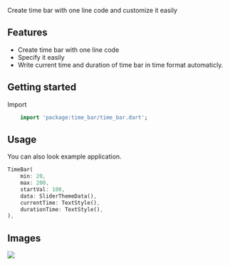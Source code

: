 <!-- 
    Developer: Berkay CEYLAN
    Github: https://github.com/berkayceylan150
-->

Create time bar with one line code and customize it easily

## Features

- Create time bar with one line code
- Specify it easily
- Write current time and duration of time bar in time format automaticly.


## Getting started
Import
```dart
    import 'package:time_bar/time_bar.dart';
```

## Usage

You can also look example application.

```dart
TimeBar(
    min: 20,
    max: 200,
    startVal: 100,
    data: SliderThemeData(),
    currentTime: TextStyle(),
    durationTime: TextStyle(),
),
```

## Images

<img src="https://github.com/berkayceylan150/time_bar_flutter_package/blob/main/pictures/screenshots.png">